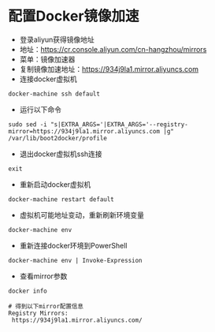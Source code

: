 # 配置Docker镜像加速
- 登录aliyun获得镜像地址
- 地址：https://cr.console.aliyun.com/cn-hangzhou/mirrors
- 菜单：镜像加速器
- 复制镜像加速地址：https://934j9la1.mirror.aliyuncs.com
- 连接docker虚拟机
```
docker-machine ssh default 
```
- 运行以下命令
```
sudo sed -i "s|EXTRA_ARGS='|EXTRA_ARGS='--registry-mirror=https://934j9la1.mirror.aliyuncs.com |g" /var/lib/boot2docker/profile 
```
- 退出docker虚拟机ssh连接
```
exit 
```
- 重新启动docker虚拟机
```
docker-machine restart default
```
- 虚拟机可能地址变动，重新刷新环境变量
```
docker-machine env
```
- 重新连接docker环境到PowerShell
```
docker-machine env | Invoke-Expression
```
- 查看mirror参数
```
docker info

# 得到以下mirror配置信息
Registry Mirrors:
 https://934j9la1.mirror.aliyuncs.com/
```

